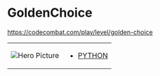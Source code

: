 # GoldenChoice 

https://codecombat.com/play/level/golden-choice
<table>
<tr>
<td>

![Hero Picture](hero.png?raw=true "Hero Picture")

</td>
<td>
<ul>
<li>

[PYTHON](GoldenChoice.py)

</li>
</td>
</tr>
<table>